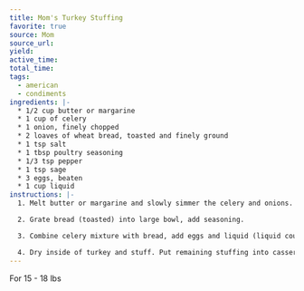 ```yaml
---
title: Mom's Turkey Stuffing
favorite: true
source: Mom
source_url: 
yield: 
active_time: 
total_time: 
tags: 
  - american
  - condiments
ingredients: |-
  * 1/2 cup butter or margarine 
  * 1 cup of celery 
  * 1 onion, finely chopped 
  * 2 loaves of wheat bread, toasted and finely ground 
  * 1 tsp salt 
  * 1 tbsp poultry seasoning 
  * 1/3 tsp pepper 
  * 1 tsp sage 
  * 3 eggs, beaten 
  * 1 cup liquid 
instructions: |-
  1. Melt butter or margarine and slowly simmer the celery and onions.

  2. Grate bread (toasted) into large bowl, add seasoning.

  3. Combine celery mixture with bread, add eggs and liquid (liquid could be added to celery mixture to warm). Toss lightly until all ingredients are blended.

  4. Dry inside of turkey and stuff. Put remaining stuffing into casserole.
---
```

For 15 - 18 lbs